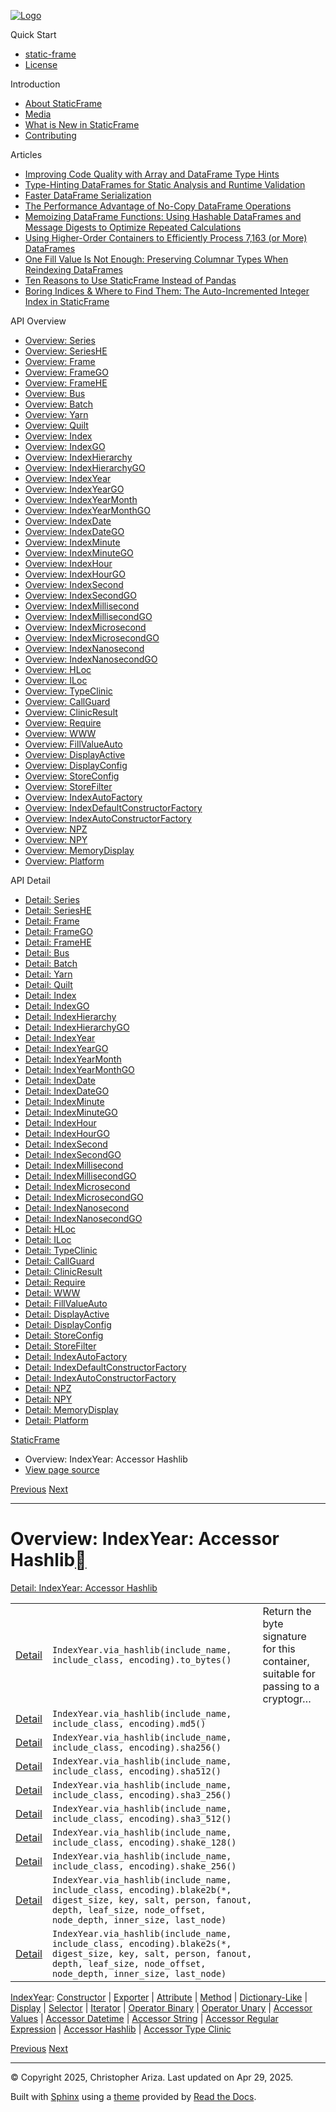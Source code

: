 [![Logo](../_static/sf-logo-web_icon-small.png)](../index.md)

Quick Start

* [static-frame](../readme.md)
* [License](../license.md)

Introduction

* [About StaticFrame](../intro.md)
* [Media](../intro.md#media)
* [What is New in StaticFrame](../new.md)
* [Contributing](../contributing.md)

Articles

* [Improving Code Quality with Array and DataFrame Type Hints](../articles/guard.md)
* [Type-Hinting DataFrames for Static Analysis and Runtime Validation](../articles/ftyping.md)
* [Faster DataFrame Serialization](../articles/serialize.md)
* [The Performance Advantage of No-Copy DataFrame Operations](../articles/no_copy.md)
* [Memoizing DataFrame Functions: Using Hashable DataFrames and Message Digests to Optimize Repeated Calculations](../articles/hash.md)
* [Using Higher-Order Containers to Efficiently Process 7,163 (or More) DataFrames](../articles/uhoc.md)
* [One Fill Value Is Not Enough: Preserving Columnar Types When Reindexing DataFrames](../articles/fill_value.md)
* [Ten Reasons to Use StaticFrame Instead of Pandas](../articles/upgrade.md)
* [Boring Indices & Where to Find Them: The Auto-Incremented Integer Index in StaticFrame](../articles/aiii.md)

API Overview

* [Overview: Series](series.md)
* [Overview: SeriesHE](series_he.md)
* [Overview: Frame](frame.md)
* [Overview: FrameGO](frame_go.md)
* [Overview: FrameHE](frame_he.md)
* [Overview: Bus](bus.md)
* [Overview: Batch](batch.md)
* [Overview: Yarn](yarn.md)
* [Overview: Quilt](quilt.md)
* [Overview: Index](index.md)
* [Overview: IndexGO](index_go.md)
* [Overview: IndexHierarchy](index_hierarchy.md)
* [Overview: IndexHierarchyGO](index_hierarchy_go.md)
* [Overview: IndexYear](index_year.md)
* [Overview: IndexYearGO](index_year_go.md)
* [Overview: IndexYearMonth](index_year_month.md)
* [Overview: IndexYearMonthGO](index_year_month_go.md)
* [Overview: IndexDate](index_date.md)
* [Overview: IndexDateGO](index_date_go.md)
* [Overview: IndexMinute](index_minute.md)
* [Overview: IndexMinuteGO](index_minute_go.md)
* [Overview: IndexHour](index_hour.md)
* [Overview: IndexHourGO](index_hour_go.md)
* [Overview: IndexSecond](index_second.md)
* [Overview: IndexSecondGO](index_second_go.md)
* [Overview: IndexMillisecond](index_millisecond.md)
* [Overview: IndexMillisecondGO](index_millisecond_go.md)
* [Overview: IndexMicrosecond](index_microsecond.md)
* [Overview: IndexMicrosecondGO](index_microsecond_go.md)
* [Overview: IndexNanosecond](index_nanosecond.md)
* [Overview: IndexNanosecondGO](index_nanosecond_go.md)
* [Overview: HLoc](hloc.md)
* [Overview: ILoc](iloc.md)
* [Overview: TypeClinic](type_clinic.md)
* [Overview: CallGuard](call_guard.md)
* [Overview: ClinicResult](clinic_result.md)
* [Overview: Require](require.md)
* [Overview: WWW](www.md)
* [Overview: FillValueAuto](fill_value_auto.md)
* [Overview: DisplayActive](display_active.md)
* [Overview: DisplayConfig](display_config.md)
* [Overview: StoreConfig](store_config.md)
* [Overview: StoreFilter](store_filter.md)
* [Overview: IndexAutoFactory](index_auto_factory.md)
* [Overview: IndexDefaultConstructorFactory](index_default_constructor_factory.md)
* [Overview: IndexAutoConstructorFactory](index_auto_constructor_factory.md)
* [Overview: NPZ](npz.md)
* [Overview: NPY](npy.md)
* [Overview: MemoryDisplay](memory_display.md)
* [Overview: Platform](platform.md)

API Detail

* [Detail: Series](../api_detail/series.md)
* [Detail: SeriesHE](../api_detail/series_he.md)
* [Detail: Frame](../api_detail/frame.md)
* [Detail: FrameGO](../api_detail/frame_go.md)
* [Detail: FrameHE](../api_detail/frame_he.md)
* [Detail: Bus](../api_detail/bus.md)
* [Detail: Batch](../api_detail/batch.md)
* [Detail: Yarn](../api_detail/yarn.md)
* [Detail: Quilt](../api_detail/quilt.md)
* [Detail: Index](../api_detail/index.md)
* [Detail: IndexGO](../api_detail/index_go.md)
* [Detail: IndexHierarchy](../api_detail/index_hierarchy.md)
* [Detail: IndexHierarchyGO](../api_detail/index_hierarchy_go.md)
* [Detail: IndexYear](../api_detail/index_year.md)
* [Detail: IndexYearGO](../api_detail/index_year_go.md)
* [Detail: IndexYearMonth](../api_detail/index_year_month.md)
* [Detail: IndexYearMonthGO](../api_detail/index_year_month_go.md)
* [Detail: IndexDate](../api_detail/index_date.md)
* [Detail: IndexDateGO](../api_detail/index_date_go.md)
* [Detail: IndexMinute](../api_detail/index_minute.md)
* [Detail: IndexMinuteGO](../api_detail/index_minute_go.md)
* [Detail: IndexHour](../api_detail/index_hour.md)
* [Detail: IndexHourGO](../api_detail/index_hour_go.md)
* [Detail: IndexSecond](../api_detail/index_second.md)
* [Detail: IndexSecondGO](../api_detail/index_second_go.md)
* [Detail: IndexMillisecond](../api_detail/index_millisecond.md)
* [Detail: IndexMillisecondGO](../api_detail/index_millisecond_go.md)
* [Detail: IndexMicrosecond](../api_detail/index_microsecond.md)
* [Detail: IndexMicrosecondGO](../api_detail/index_microsecond_go.md)
* [Detail: IndexNanosecond](../api_detail/index_nanosecond.md)
* [Detail: IndexNanosecondGO](../api_detail/index_nanosecond_go.md)
* [Detail: HLoc](../api_detail/hloc.md)
* [Detail: ILoc](../api_detail/iloc.md)
* [Detail: TypeClinic](../api_detail/type_clinic.md)
* [Detail: CallGuard](../api_detail/call_guard.md)
* [Detail: ClinicResult](../api_detail/clinic_result.md)
* [Detail: Require](../api_detail/require.md)
* [Detail: WWW](../api_detail/www.md)
* [Detail: FillValueAuto](../api_detail/fill_value_auto.md)
* [Detail: DisplayActive](../api_detail/display_active.md)
* [Detail: DisplayConfig](../api_detail/display_config.md)
* [Detail: StoreConfig](../api_detail/store_config.md)
* [Detail: StoreFilter](../api_detail/store_filter.md)
* [Detail: IndexAutoFactory](../api_detail/index_auto_factory.md)
* [Detail: IndexDefaultConstructorFactory](../api_detail/index_default_constructor_factory.md)
* [Detail: IndexAutoConstructorFactory](../api_detail/index_auto_constructor_factory.md)
* [Detail: NPZ](../api_detail/npz.md)
* [Detail: NPY](../api_detail/npy.md)
* [Detail: MemoryDisplay](../api_detail/memory_display.md)
* [Detail: Platform](../api_detail/platform.md)

[StaticFrame](../index.md)

* Overview: IndexYear: Accessor Hashlib
* [View page source](../_sources/api_overview/index_year-accessor_hashlib.rst.txt)

[Previous](index_year-accessor_regular_expression.md "Overview: IndexYear: Accessor Regular Expression")
[Next](index_year-accessor_type_clinic.md "Overview: IndexYear: Accessor Type Clinic")

---

# Overview: IndexYear: Accessor Hashlib[](#overview-indexyear-accessor-hashlib "Link to this heading")

[Detail: IndexYear: Accessor Hashlib](../api_detail/index_year-accessor_hashlib.md#api-detail-indexyear-accessor-hashlib)

|  |  |  |
| --- | --- | --- |
| [Detail](../api_detail/index_year-accessor_hashlib.md#api-sig-indexyear-via-hashlib-to-bytes) | `IndexYear.via_hashlib(include_name, include_class, encoding).to_bytes()` | Return the byte signature for this container, suitable for passing to a cryptogr… |
| [Detail](../api_detail/index_year-accessor_hashlib.md#api-sig-indexyear-via-hashlib-md5) | `IndexYear.via_hashlib(include_name, include_class, encoding).md5()` |  |
| [Detail](../api_detail/index_year-accessor_hashlib.md#api-sig-indexyear-via-hashlib-sha256) | `IndexYear.via_hashlib(include_name, include_class, encoding).sha256()` |  |
| [Detail](../api_detail/index_year-accessor_hashlib.md#api-sig-indexyear-via-hashlib-sha512) | `IndexYear.via_hashlib(include_name, include_class, encoding).sha512()` |  |
| [Detail](../api_detail/index_year-accessor_hashlib.md#api-sig-indexyear-via-hashlib-sha3-256) | `IndexYear.via_hashlib(include_name, include_class, encoding).sha3_256()` |  |
| [Detail](../api_detail/index_year-accessor_hashlib.md#api-sig-indexyear-via-hashlib-sha3-512) | `IndexYear.via_hashlib(include_name, include_class, encoding).sha3_512()` |  |
| [Detail](../api_detail/index_year-accessor_hashlib.md#api-sig-indexyear-via-hashlib-shake-128) | `IndexYear.via_hashlib(include_name, include_class, encoding).shake_128()` |  |
| [Detail](../api_detail/index_year-accessor_hashlib.md#api-sig-indexyear-via-hashlib-shake-256) | `IndexYear.via_hashlib(include_name, include_class, encoding).shake_256()` |  |
| [Detail](../api_detail/index_year-accessor_hashlib.md#api-sig-indexyear-via-hashlib-blake2b) | `IndexYear.via_hashlib(include_name, include_class, encoding).blake2b(*, digest_size, key, salt, person, fanout, depth, leaf_size, node_offset, node_depth, inner_size, last_node)` |  |
| [Detail](../api_detail/index_year-accessor_hashlib.md#api-sig-indexyear-via-hashlib-blake2s) | `IndexYear.via_hashlib(include_name, include_class, encoding).blake2s(*, digest_size, key, salt, person, fanout, depth, leaf_size, node_offset, node_depth, inner_size, last_node)` |  |

[IndexYear](index_year.md#api-overview-indexyear): [Constructor](index_year-constructor.md#api-overview-indexyear-constructor) | [Exporter](index_year-exporter.md#api-overview-indexyear-exporter) | [Attribute](index_year-attribute.md#api-overview-indexyear-attribute) | [Method](index_year-method.md#api-overview-indexyear-method) | [Dictionary-Like](index_year-dictionary_like.md#api-overview-indexyear-dictionary-like) | [Display](index_year-display.md#api-overview-indexyear-display) | [Selector](index_year-selector.md#api-overview-indexyear-selector) | [Iterator](index_year-iterator.md#api-overview-indexyear-iterator) | [Operator Binary](index_year-operator_binary.md#api-overview-indexyear-operator-binary) | [Operator Unary](index_year-operator_unary.md#api-overview-indexyear-operator-unary) | [Accessor Values](index_year-accessor_values.md#api-overview-indexyear-accessor-values) | [Accessor Datetime](index_year-accessor_datetime.md#api-overview-indexyear-accessor-datetime) | [Accessor String](index_year-accessor_string.md#api-overview-indexyear-accessor-string) | [Accessor Regular Expression](index_year-accessor_regular_expression.md#api-overview-indexyear-accessor-regular-expression) | [Accessor Hashlib](#api-overview-indexyear-accessor-hashlib) | [Accessor Type Clinic](index_year-accessor_type_clinic.md#api-overview-indexyear-accessor-type-clinic)

[Previous](index_year-accessor_regular_expression.md "Overview: IndexYear: Accessor Regular Expression")
[Next](index_year-accessor_type_clinic.md "Overview: IndexYear: Accessor Type Clinic")

---

© Copyright 2025, Christopher Ariza.
Last updated on Apr 29, 2025.

Built with [Sphinx](https://www.sphinx-doc.org/) using a
[theme](https://github.com/readthedocs/sphinx_rtd_theme)
provided by [Read the Docs](https://readthedocs.org).